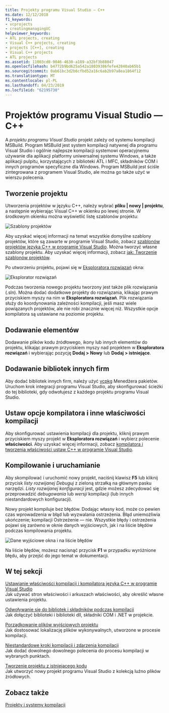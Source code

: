 ```yaml
---
title: Projekty programu Visual Studio — C++
ms.date: 12/12/2018
f1_keywords:
- vcprojects
- creatingmanagingVC
helpviewer_keywords:
- ATL projects, creating
- Visual C++ projects, creating
- projects [C++], creating
- Visual C++ projects
- ATL projects
ms.assetid: 11003cd8-9046-4630-a189-a32bf3b88047
ms.openlocfilehash: b4772b9bd625a542a18039386fefe42840ab65b1
ms.sourcegitcommit: 0ab61bc3d2b6cfbd52a16c6ab2b97a8ea1864f12
ms.translationtype: MT
ms.contentlocale: pl-PL
ms.lasthandoff: 04/23/2019
ms.locfileid: "62195730"
---
```

# <a name="visual-studio-projects---c"></a>Projektów programu Visual Studio — C++

A *projektu programu Visual Studio* projekt zależy od systemu kompilacji MSBuild. Program MSBuild jest system kompilacji natywnej dla programu Visual Studio i ogólnie najlepsze kompilacji systemowi operacyjnemu używanie dla aplikacji platformy uniwersalnej systemu Windows, a także aplikacji pulpitu, korzystających z biblioteki ATL i MFC, składników COM i innych programów specyficzne dla Windows. Program MSBuild jest ściśle zintegrowana z programem Visual Studio, ale można go także użyć w wierszu polecenia. 

## <a name="create-a-project"></a>Tworzenie projektu

Utworzenia projektów w języku C++, należy wybrać **pliku &#124; nowy &#124; projektu**, a następnie wybierając Visual C++ w okienku po lewej stronie. W środkowym okienku można wyświetlić listę szablonów projektu: 

   ![Szablony projektów](../overview/media/vs2017-new-project.png "programu Visual Studio 2017 nowego projektu okna dialogowego")

Aby uzyskać więcej informacji na temat wszystkie domyślne szablony projektów, które są zawarte w programie Visual Studio, zobacz [szablonów projektów języka C++ w programie Visual Studio](reference/visual-cpp-project-types.md). Można tworzyć własne szablony projektu. Aby uzyskać więcej informacji, zobacz [jak: Tworzenie szablonów projektów](/visualstudio/ide/how-to-create-project-templates).

Po utworzeniu projektu, pojawi się w [Eksploratora rozwiązań](/visualstudio/ide/solutions-and-projects-in-visual-studio) okna:

   ![Eksplorator rozwiązań](media/mathlibrary-solution-explorer-153.png)

Podczas tworzenia nowego projektu tworzony jest także plik rozwiązania (.sln). Można dodać dodatkowe projekty do rozwiązania, klikając prawym przyciskiem myszy na nim w **Eksploratora rozwiązań**. Plik rozwiązania służy do koordynowania zależności kompilacji, jeśli masz wiele powiązanych projektów, ale nie robi znacznie więcej niż. Wszystkie opcje kompilatora są ustawiane na poziomie projektu.

## <a name="add-items"></a>Dodawanie elementów

Dodawanie plików kodu źródłowego, ikony lub innych elementów do projektu, klikając prawym przyciskiem myszy nad projektem w **Eksploratora rozwiązań** i wybierając pozycję **Dodaj > Nowy** lub **Dodaj > istniejące**.

## <a name="add-third-party-libraries"></a>Dodawanie bibliotek innych firm

Aby dodać bibliotek innych firm, należy użyć [vcpkg](vcpkg.md) Menedżera pakietów. Uruchom krok integracji programu Visual Studio, aby skonfigurować ścieżki do tej biblioteki, gdy odwołujesz z każdego projektu programu Visual Studio. 

## <a name="set-compiler-options-and-other-build-properties"></a>Ustaw opcje kompilatora i inne właściwości kompilacji

Aby skonfigurować ustawienia kompilacji dla projektu, kliknij prawym przyciskiem myszy projekt w **Eksploratora rozwiązań** i wybierz polecenie **właściwości**. Aby uzyskać więcej informacji, zobacz [kompilatora i tworzenia właściwości ustaw C++ w programie Visual Studio](working-with-project-properties.md).

## <a name="compile-and-run"></a>Kompilowanie i uruchamianie

Aby skompilować i uruchomić nowy projekt, naciśnij klawisz **F5** lub kliknij przycisk *listy rozwijanej Debuguj* z zieloną strzałką na głównym pasku narzędzi. *Listy rozwijanej konfiguracji* jest, gdzie możesz zdecydować się przeprowadzić *debugowania* lub *wersji* kompilacji (lub innych niestandardowych konfiguracji).

Nowy projekt kompiluje bez błędów. Dodając własny kod, może co pewien czas wprowadzenia w błąd lub wyzwalania ostrzeżenia. Błąd uniemożliwia ukończenie; kompilacji Ostrzeżenie — nie. Wszystkie błędy i ostrzeżenia pojawi się zarówno w oknie danych wyjściowych, jak i na liście błędów podczas kompilowania projektu. 

   ![Dane wyjściowe okna i na liście błędów](../overview/media/vs2017-output-error-list.png)

Na liście błędów, możesz nacisnąć przycisk **F1** w przypadku wyróżnione błędu, aby przejść do jego temat w dokumentacji.

## <a name="in-this-section"></a>W tej sekcji

[Ustawianie właściwości kompilacji i kompilatora języka C++ w programie Visual Studio](working-with-project-properties.md)<br/>
Jak używać stron właściwości i arkuszach właściwości, aby określić własne ustawienia projektu.

[Odwoływanie się do bibliotek i składników podczas kompilacji](adding-references-in-visual-cpp-projects.md)<br/>
Jak dołączyć biblioteki i biblioteki dll, składniki COM i .NET w projekcie.
 
[Porządkowanie plików wyjściowych projektu](how-to-organize-project-output-files-for-builds.md)<br/>
Jak dostosować lokalizację plików wykonywalnych, utworzone w procesie kompilacji.

[Niestandardowe kroki kompilacji i zdarzenia kompilacji](understanding-custom-build-steps-and-build-events.md)<br/>
Jak dodać dowolnego dowolnego polecenia do procesu kompilacji w wybranych punktach.

[Tworzenie projektu z istniejącego kodu](how-to-create-a-cpp-project-from-existing-code.md)<br/>
Jak utworzyć nowy projekt programu Visual Studio z kolekcją luźno plików źródłowych.

## <a name="see-also"></a>Zobacz także

[Projekty i systemy kompilacji](projects-and-build-systems-cpp.md)<br>
